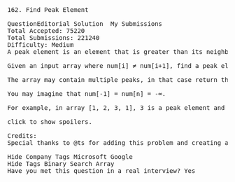 <pre>
162. Find Peak Element  

QuestionEditorial Solution  My Submissions
Total Accepted: 75220
Total Submissions: 221240
Difficulty: Medium
A peak element is an element that is greater than its neighbors.

Given an input array where num[i] ≠ num[i+1], find a peak element and return its index.

The array may contain multiple peaks, in that case return the index to any one of the peaks is fine.

You may imagine that num[-1] = num[n] = -∞.

For example, in array [1, 2, 3, 1], 3 is a peak element and your function should return the index number 2.

click to show spoilers.

Credits:
Special thanks to @ts for adding this problem and creating all test cases.

Hide Company Tags Microsoft Google
Hide Tags Binary Search Array
Have you met this question in a real interview? Yes  
</pre>
